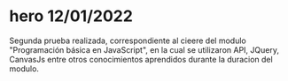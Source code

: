 # hero 12/01/2022
Segunda prueba realizada, correspondiente al cieere del modulo "Programación básica en JavaScript", en la cual se utilizaron API, JQuery, CanvasJs entre 
otros conocimientos aprendidos durante la duracion del modulo.
